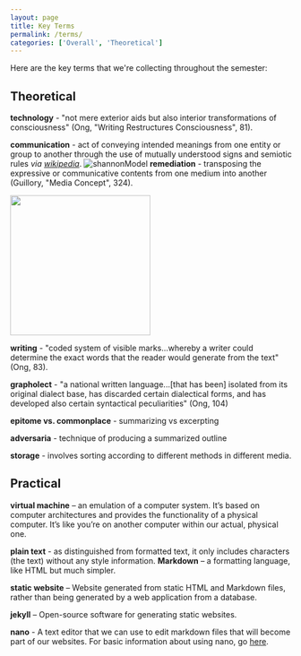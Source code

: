 ```yaml
---
layout: page
title: Key Terms 
permalink: /terms/
categories: ['Overall', 'Theoretical']
---
```

Here are the key terms that we're collecting throughout the semester: 

## Theoretical 

**technology** - "not mere exterior aids but also interior transformations of consciousness" (Ong, "Writing Restructures Consciousness", 81). 

**communication** -  act of conveying intended meanings from one entity or group to another through the use of mutually understood signs and semiotic rules *via [wikipedia](https://en.wikipedia.org/wiki/Communication)*.
![shannonModel](https://static1.squarespace.com/static/541f0bd4e4b0256ed5827d5e/t/5835a8373e00be1e33594339/1479911488940/?format=750w)
**remediation** - transposing the expressive or communicative contents from one medium into another (Guillory, "Media Concept", 324). 

<img src="https://opionator.files.wordpress.com/2011/07/game-of-thrones-poster-hbo.jpg" width="250">

**writing** - "coded system of visible marks...whereby a writer could determine the exact words that the reader would generate from the text" (Ong, 83). 

**grapholect** - "a national written language...[that has been] isolated from its original dialect base, has discarded certain dialectical forms, and has developed also certain syntactical peculiarities" (Ong, 104)

**epitome vs. commonplace** - summarizing vs excerpting 

**adversaria** - technique of producing a summarized outline 

**storage** - involves sorting according to different methods in different media. 

## Practical 

**virtual machine** – an emulation of a computer system. It’s based on computer architectures and provides the functionality of a physical computer. It’s like you’re on another computer within our actual, physical one. 

**plain text** - as distinguished from formatted text, it only includes characters (the text) without any style information. 
**Markdown** – a formatting language, like HTML but much simpler.

**static website** – Website generated from static HTML and Markdown files, rather than being generated by a web application from a database. 

**jekyll** – Open-source software for generating static websites. 

**nano** - A text editor that we can use to edit markdown files that will become part of our websites. For basic information about using nano, go [here](https://wiki.gentoo.org/wiki/Nano/Basics_Guide).


